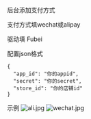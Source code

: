 后台添加支付方式

支付方式填wechat或alipay

驱动填 Fubei

配置json格式
```
{
  "app_id": "你的appid",
  "secret": "你的secret",
  "store_id": "你的店铺id"
}
```

示例
![ali.jpg](https://i.loli.net/2019/07/21/5d34731d6ce6d30921.jpg)
![wechat.jpg](https://i.loli.net/2019/07/21/5d34731d8849133862.jpg)

